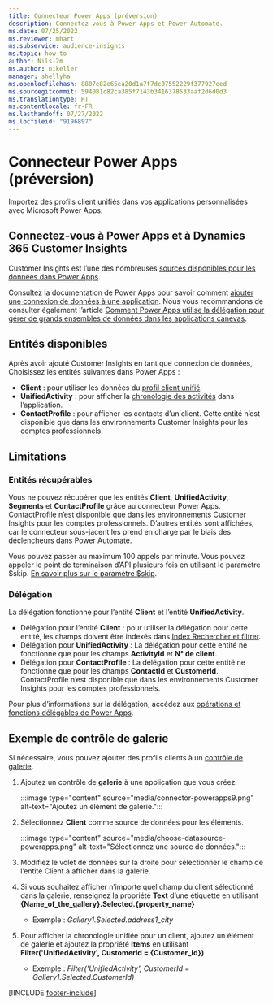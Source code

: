 ```yaml
---
title: Connecteur Power Apps (préversion)
description: Connectez-vous à Power Apps et Power Automate.
ms.date: 07/25/2022
ms.reviewer: mhart
ms.subservice: audience-insights
ms.topic: how-to
author: Nils-2m
ms.author: nikeller
manager: shellyha
ms.openlocfilehash: 8807e82e65ea20d1a7f7dc07552229f377927eed
ms.sourcegitcommit: 594081c82ca385f7143b3416378533aaf2d6d0d3
ms.translationtype: HT
ms.contentlocale: fr-FR
ms.lasthandoff: 07/27/2022
ms.locfileid: "9196897"
---
```

# <a name="power-apps-connector-preview"></a>Connecteur Power Apps (préversion)

Importez des profils client unifiés dans vos applications personnalisées avec Microsoft Power Apps.

## <a name="connect-power-apps-and-dynamics-365-customer-insights"></a>Connectez-vous à Power Apps et à Dynamics 365 Customer Insights

Customer Insights est l’une des nombreuses [sources disponibles pour les données dans Power Apps](/powerapps/maker/canvas-apps/working-with-data-sources).

Consultez la documentation de Power Apps pour savoir comment [ajouter une connexion de données à une application](/powerapps/maker/canvas-apps/add-data-connection). Nous vous recommandons de consulter également l’article [Comment Power Apps utilise la délégation pour gérer de grands ensembles de données dans les applications canevas](/powerapps/maker/canvas-apps/delegation-overview).

## <a name="available-entities"></a>Entités disponibles

Après avoir ajouté Customer Insights en tant que connexion de données, Choisissez les entités suivantes dans Power Apps :

- **Client** : pour utiliser les données du [profil client unifié](customer-profiles.md).
- **UnifiedActivity** : pour afficher la [chronologie des activités](activities.md) dans l’application.
- **ContactProfile** : pour afficher les contacts d’un client. Cette entité n’est disponible que dans les environnements Customer Insights pour les comptes professionnels.

## <a name="limitations"></a>Limitations

### <a name="retrievable-entities"></a>Entités récupérables

Vous ne pouvez récupérer que les entités **Client**, **UnifiedActivity**, **Segments** et **ContactProfile** grâce au connecteur Power Apps. ContactProfile n’est disponible que dans les environnements Customer Insights pour les comptes professionnels. D’autres entités sont affichées, car le connecteur sous-jacent les prend en charge par le biais des déclencheurs dans Power Automate.

Vous pouvez passer au maximum 100 appels par minute. Vous pouvez appeler le point de terminaison d’API plusieurs fois en utilisant le paramètre $skip. [En savoir plus sur le paramètre $skip](/connectors/customerinsights/#get-items-from-an-entity).

### <a name="delegation"></a>Délégation

La délégation fonctionne pour l’entité **Client** et l’entité **UnifiedActivity**.

- Délégation pour l’entité **Client** : pour utiliser la délégation pour cette entité, les champs doivent être indexés dans [Index Rechercher et filtrer](search-filter-index.md).  
- Délégation pour **UnifiedActivity** : La délégation pour cette entité ne fonctionne que pour les champs **ActivityId** et **N° de client**.  
- Délégation pour **ContactProfile** : La délégation pour cette entité ne fonctionne que pour les champs **ContactId** et **CustomerId**. ContactProfile n’est disponible que dans les environnements Customer Insights pour les comptes professionnels.

Pour plus d’informations sur la délégation, accédez aux [opérations et fonctions délégables de Power Apps](/powerapps/maker/canvas-apps/delegation-overview).

## <a name="example-gallery-control"></a>Exemple de contrôle de galerie

Si nécessaire, vous pouvez ajouter des profils clients à un [contrôle de galerie](/powerapps/maker/canvas-apps/add-gallery).

1. Ajoutez un contrôle de **galerie** à une application que vous créez.
  
   :::image type="content" source="media/connector-powerapps9.png" alt-text="Ajoutez un élément de galerie.":::

1. Sélectionnez **Client** comme source de données pour les éléments.

   :::image type="content" source="media/choose-datasource-powerapps.png" alt-text="Sélectionnez une source de données.":::

1. Modifiez le volet de données sur la droite pour sélectionner le champ de l’entité Client à afficher dans la galerie.

1. Si vous souhaitez afficher n’importe quel champ du client sélectionné dans la galerie, renseignez la propriété **Text** d’une étiquette en utilisant **{Name_of_the_gallery}.Selected.{property_name}**  
    - Exemple : _Gallery1.Selected.address1_city_

1. Pour afficher la chronologie unifiée pour un client, ajoutez un élément de galerie et ajoutez la propriété **Items** en utilisant **Filter('UnifiedActivity', CustomerId = {Customer_Id})**  
    - Exemple : _Filter('UnifiedActivity', CustomerId = Gallery1.Selected.CustomerId)_

[!INCLUDE [footer-include](includes/footer-banner.md)]
